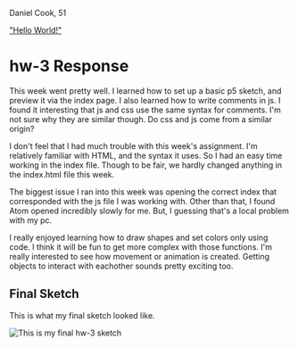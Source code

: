 Daniel Cook, 51

["Hello World!"](https://danandcook.github.io/120-work/hw-3/)

# hw-3 Response

This week went pretty well.
I learned how to set up a basic p5 sketch, and preview it via the index page. I also learned how to write comments in js. I found it interesting that js and css use the same syntax for comments. I'm not sure why they are similar though. Do css and js come from a similar origin?

I don't feel that I had much trouble with this week's assignment. I'm relatively familiar with HTML, and the syntax it uses. So I had an easy time working in the index file. Though to be fair, we hardly changed anything in the index.html file this week.

The biggest issue I ran into this week was opening the correct index that corresponded with the js file I was working with. Other than that, I found Atom opened incredibly slowly for me. But, I guessing that's a local problem with my pc.

I really enjoyed learning how to draw shapes and set colors only using code. I think it will be fun to get more complex with those functions. I'm really interested to see how movement or animation is created. Getting objects to interact with eachother sounds pretty exciting too.

## Final Sketch

This is what my final sketch looked like.

![This is my final hw-3 sketch](images/hw-3_image.jpeg)
